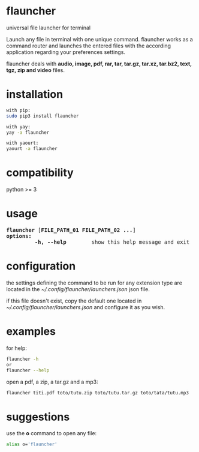 # flauncher
universal file launcher for terminal

Launch any file in terminal with one unique command. flauncher works as a command router and launches the entered files with the according application regarding your preferences settings.

flauncher deals with **audio, image, pdf, rar, tar, tar.gz, tar.xz, tar.bz2, text, tgz, zip and video** files.

# installation
```sh
with pip:
sudo pip3 install flauncher

with yay:
yay -a flauncher

with yaourt:
yaourt -a flauncher
```

# compatibility
python >= 3


# usage
<pre>
<b>flauncher</b> [<b>FILE_PATH_01 FILE_PATH_02 ...</b>]
<b>options:</b>
<!-- -->         <b>-h, --help</b>        show this help message and exit
</pre>

# configuration
the settings defining the command to be run for any extension type are located in the *~/.config/flauncher/launchers.json* json file.

if this file doesn't exist, copy the default one located in *~/.config/flauncher/launchers.json* and configure it as you wish.


# examples
for help:<br/>
```sh
flauncher -h
or
flauncher --help
```

open a pdf, a zip, a tar.gz and a mp3:<br/>
```sh
flauncher titi.pdf toto/tutu.zip toto/tutu.tar.gz toto/tata/tutu.mp3
```

# suggestions
use the **o** command to open any file:<br/>
```sh
alias o='flauncher'
```
